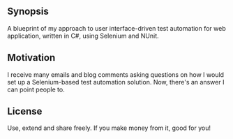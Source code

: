 ## Synopsis

A blueprint of my approach to user interface-driven test automation for web application, written in C#, using Selenium and NUnit.

## Motivation

I receive many emails and blog comments asking questions on how I would set up a Selenium-based test automation solution. Now, there's an answer I can point people to.

## License

Use, extend and share freely. If you make money from it, good for you!